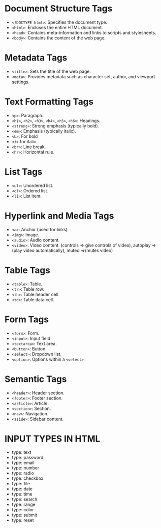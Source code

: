 # Document Structure Tags
- `<!DOCTYPE html>`: Specifies the document type.
- `<html>`: Encloses the entire HTML document.
- `<head>`: Contains meta-information and links to scripts and stylesheets.
- `<body>`: Contains the content of the web page.

# Metadata Tags
- `<title>`: Sets the title of the web page.
- `<meta>`: Provides metadata such as character set, author, and viewport settings.

# Text Formatting Tags
- `<p>`: Paragraph.
- `<h1>`, `<h2>`, `<h3>`, `<h4>`, `<h5>`, `<h6>`: Headings.
- `<strong>`: Strong emphasis (typically bold).
- `<em>`: Emphasis (typically italic).
- `<b>`: For bold
- `<i>` for italic 
- `<br>`: Line break.
- `<hr>`: Horizontal rule.

# List Tags
- `<ul>`: Unordered list.
- `<ol>`: Ordered list.
- `<li>`: List item.

# Hyperlink and Media Tags
- `<a>`: Anchor (used for links).
- `<img>`: Image.
- `<audio>`: Audio content.
- `<video>`: Video content. (controls => give controls of video), autoplay => (play video automatically), muted =>(mutes video)

# Table Tags
- `<table>`: Table.
- `<tr>`: Table row.
- `<th>`: Table header cell.
- `<td>`: Table data cell.

# Form Tags
- `<form>`: Form.
- `<input>`: Input field.
- `<textarea>`: Text area.
- `<button>`: Button.
- `<select>`: Dropdown list.
- `<option>`: Options within a `<select>`

# Semantic Tags
- `<header>`: Header section.
- `<footer>`: Footer section.
- `<article>`: Article.
- `<section>`: Section.
- `<nav>`: Navigation.
- `<aside>`: Sidebar content.

# INPUT TYPES IN HTML
- type: text
- type: password
- type: email
- type: number
- type: radio
- type: checkbox
- type: file
- type: date
- type: time
- type: search
- type: range
- type: color
- type: submit
- type: reset
